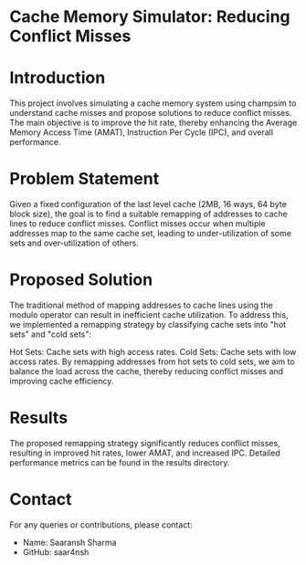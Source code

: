 # Cache Memory Simulator: Reducing Conflict Misses

# Introduction
This project involves simulating a cache memory system using champsim to understand cache misses and propose solutions to reduce conflict misses. The main objective is to improve the hit rate, thereby enhancing the Average Memory Access Time (AMAT), Instruction Per Cycle (IPC), and overall performance.

# Problem Statement
Given a fixed configuration of the last level cache (2MB, 16 ways, 64 byte block size), the goal is to find a suitable remapping of addresses to cache lines to reduce conflict misses. Conflict misses occur when multiple addresses map to the same cache set, leading to under-utilization of some sets and over-utilization of others.

# Proposed Solution
The traditional method of mapping addresses to cache lines using the modulo operator can result in inefficient cache utilization. To address this, we implemented a remapping strategy by classifying cache sets into "hot sets" and "cold sets":

Hot Sets: Cache sets with high access rates.
Cold Sets: Cache sets with low access rates.
By remapping addresses from hot sets to cold sets, we aim to balance the load across the cache, thereby reducing conflict misses and improving cache efficiency.

# Results
The proposed remapping strategy significantly reduces conflict misses, resulting in improved hit rates, lower AMAT, and increased IPC. Detailed performance metrics can be found in the results directory.

# Contact
For any queries or contributions, please contact:

* Name: Saaransh Sharma
* GitHub: saar4nsh
